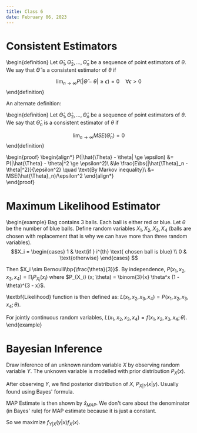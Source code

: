 ```yaml
---
title: Class 6
date: February 06, 2023
---
```


# Consistent Estimators

\begin{definition}
Let $\hat{\Theta}_1, \hat{\Theta}_2,\ldots,\hat{\Theta}_n$ be a sequence of point estimators of $\theta$. We say that $\hat{\Theta}$ is a consistent estimator of $\theta$ if

$$
\lim_{n\rightarrow \infty} P(|\hat{\Theta} - \theta| \ge \epsilon) = 0 \quad \forall \epsilon > 0
$$
\end{definition}

An alternate definition:

\begin{definition}
Let $\hat{\Theta}_1, \hat{\Theta}_2,\ldots,\hat{\Theta}_n$ be a sequence of point estimators of $\theta$. We say that $\hat{\Theta}_n$ is a consistent estimator of $\theta$ if

$$
\lim_{n\rightarrow \infty} MSE(\hat{\Theta}_n) = 0$$
\end{definition}

\begin{proof}
\begin{align*}
P(|\hat{\Theta} - \theta| \ge \epsilon) &= P(|\hat{\Theta} - \theta|^2 \ge \epsilon^2)\\
&\le \frac{E\bs{|\hat{\Theta}_n - \theta|^2}}{\epsilon^2} \quad \text{By Markov inequality}\\
&= MSE(\hat{\Theta}_n)/\epsilon^2
\end{align*}  
\end{proof}

# Maximum Likelihood Estimator

\begin{example}
  Bag contains 3 balls. Each ball is either red or blue. Let $\theta$ be the number of blue balls. Define random variables $X_1, X_2, X_3,X_4$ (balls are chosen with replacement that is why we can have more than three random variables).
$$X_i = 
\begin{cases}
1 & \text{if } i^{th} \text{ chosen ball is blue} \\
0 & \text{otherwise}
\end{cases}
$$

Then $X_i \sim Bernoulli\bp{\frac{\theta}{3}}$. By independence, $P(x_1, x_2,x_3,x_4) = \prod_i P_{X_i} (x_i)$ where $P_{X_i} (x; \theta) = \binom{3}{x} \theta^x (1 - \theta)^{3 - x}$.

\textbf{Likelihood} function is then defined as: $L(x_1, x_2, x_3, x_4) = P(x_1, x_2,x_3,x_4;\theta)$.

For jointly continuous random variables, $L(x_1, x_2,x_3,x_4) = f(x_1, x_2,x_3,x_4;\theta)$.
\end{example}

# Bayesian Inference

Draw inference of an unknown random variable $X$ by observing random variable $Y$. The unknown variable is modelled with prior distribution $P_X(x)$.

After observing $Y$, we find posterior distribution of $X, \ P_{X|Y} (x|y)$. Usually found using Bayes' formula.

MAP Estimate is then shown by $\hat{x}_{MAP}$. We don't care about the denominator (in Bayes' rule) for MAP estimate because it is just a constant.

So we maximize $f_{Y|X}(y|x) f_X(x)$.
